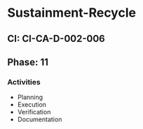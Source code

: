# Sustainment-Recycle

## CI: CI-CA-D-002-006
## Phase: 11

### Activities
- Planning
- Execution
- Verification
- Documentation
